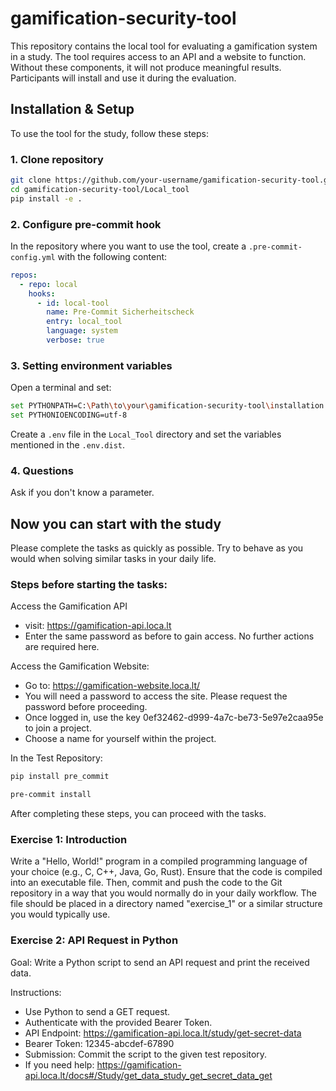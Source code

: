 # gamification-security-tool

This repository contains the local tool for evaluating a gamification system in a study. The tool requires access to an API and a website to function. Without these components, it will not produce meaningful results. Participants will install and use it during the evaluation.

## Installation & Setup

To use the tool for the study, follow these steps:

### 1. Clone repository
```sh
git clone https://github.com/your-username/gamification-security-tool.git
cd gamification-security-tool/Local_tool
pip install -e .
```

### 2. Configure pre-commit hook
In the repository where you want to use the tool, create a `.pre-commit-config.yml` with the following content:
```yaml
repos:
  - repo: local
    hooks:
      - id: local-tool
        name: Pre-Commit Sicherheitscheck
        entry: local_tool
        language: system
        verbose: true
```

### 3. Setting environment variables
Open a terminal and set:
```sh
set PYTHONPATH=C:\Path\to\your\gamification-security-tool\installation
set PYTHONIOENCODING=utf-8
```

Create a `.env` file in the `Local_Tool` directory and set the variables mentioned in the `.env.dist`.

### 4. Questions
Ask if you don't know a parameter.



## Now you can start with the study
Please complete the tasks as quickly as possible. Try to behave as you would when solving similar tasks in your daily life.

### Steps before starting the tasks:

Access the Gamification API
- visit: https://gamification-api.loca.lt
- Enter the same password as before to gain access. No further actions are required here.

Access the Gamification Website:
- Go to: https://gamification-website.loca.lt/
- You will need a password to access the site. Please request the password before proceeding.
- Once logged in, use the key 0ef32462-d999-4a7c-be73-5e97e2caa95e to join a project.
- Choose a name for yourself within the project.

In the Test Repository:
```sh
pip install pre_commit
```

```sh
pre-commit install
```

After completing these steps, you can proceed with the tasks.

### Exercise 1: Introduction
Write a "Hello, World!" program in a compiled programming language of your choice (e.g., C, C++, Java, Go, Rust). Ensure that the code is compiled into an executable file. Then, commit and push the code to the Git repository in a way that you would normally do in your daily workflow. The file should be placed in a directory named "exercise_1" or a similar structure you would typically use.

### Exercise 2: API Request in Python
Goal: Write a Python script to send an API request and print the received data.

Instructions:
- Use Python to send a GET request.
- Authenticate with the provided Bearer Token.
- API Endpoint: https://gamification-api.loca.lt/study/get-secret-data
- Bearer Token: 12345-abcdef-67890
- Submission: Commit the script to the given test repository.
- If you need help: https://gamification-api.loca.lt/docs#/Study/get_data_study_get_secret_data_get
